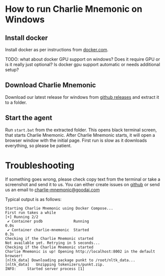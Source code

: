 # How to run Charlie Mnemonic on Windows



## Install docker

Install docker as per instructions from [docker.com](https://docs.docker.com/desktop/install/windows-install/).

TODO: what about docker GPU support on windows? Does it require GPU or is it really just optional? Is docker gpu support automatic or needs additional setup?

## Download Charlie Mnemonic

Download our latest release for windows from [github releases](TODO) and extract it to a folder.

## Start the agent

Run `start.bat` from the extracted folder.
This opens black terminal screen, that starts Charlie Mnemonic.
After Charlie Mnemonic starts, it will open a browser window with the initial page.
First run is slow as it downloads everything, so please be patient.


# Troubleshooting

If something goes wrong, please check copy text from the terminal or take a screenshot and send it to us.
You can either create issues on [github](https://github.com/GoodAI/charlie-mnemonic/issues) or send us an email to [charlie-mnemonic@goodai.com](mailto:charlie-mnemonic@goodai.com)


Typical output is as follows:

```
Starting Charlie Mnemonic using Docker Compose...
First run takes a while
[+] Running 2/2
 ✔ Container psdb              Running                                                                             0.0s
 ✔ Container charlie-mnemonic  Started                                                                             0.3s
Checking if the Charlie Mnemonic started
Not available yet. Retrying in 5 seconds...
Checking if the Charlie Mnemonic started
Charlie Mnemonic is up! Opening http://localhost:8002 in the default browser!
[nltk_data] Downloading package punkt to /root/nltk_data...
[nltk_data]   Unzipping tokenizers/punkt.zip.
INFO:     Started server process [1]
```